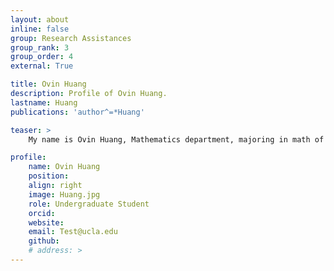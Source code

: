 ```yaml
---
layout: about
inline: false
group: Research Assistances
group_rank: 3
group_order: 4
external: True

title: Ovin Huang
description: Profile of Ovin Huang.
lastname: Huang
publications: 'author^=*Huang'

teaser: >
    My name is Ovin Huang, Mathematics department, majoring in math of computation. I am interested in statistical modeling, data science applications, and climate-related research.

profile:
    name: Ovin Huang
    position:
    align: right
    image: Huang.jpg
    role: Undergraduate Student
    orcid: 
    website: 
    email: Test@ucla.edu
    github: 
    # address: >
---
```


